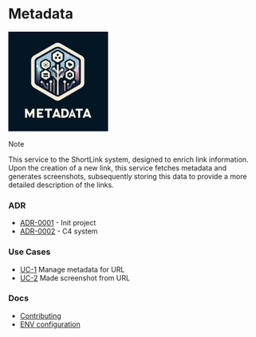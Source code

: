 # Metadata

<img width='200' height='200' src="./docs/public/logo.svg">

> [!NOTE]
> This service to the ShortLink system, designed to enrich link information.
> Upon the creation of a new link, this service fetches metadata and generates screenshots,
> subsequently storing this data to provide a more detailed description of the links.

### ADR

- [ADR-0001](./docs/ADR/decisions/0001-init.md) - Init project
- [ADR-0002](./docs/ADR/decisions/0002-c4-system.md) - C4 system

### Use Cases

- [UC-1](./usecases/parsers/README.md) Manage metadata for URL
- [UC-2](./usecases/screenshot/README.md) Made screenshot from URL

### Docs

- [Contributing](./docs/CONTRIBUTING.md)
- [ENV configuration](./docs/env.md)
